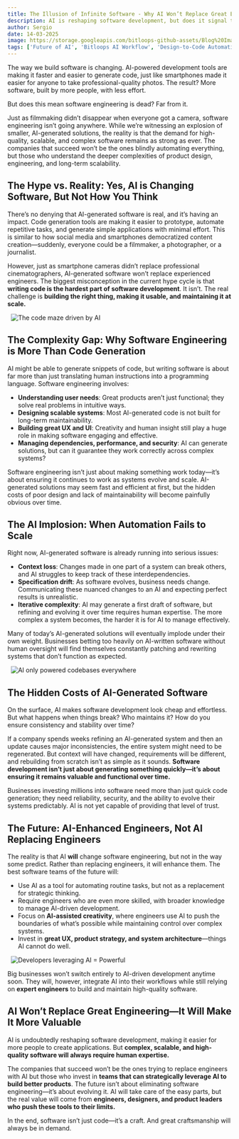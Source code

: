```yaml
---
title: The Illusion of Infinite Software - Why AI Won’t Replace Great Engineering
description: AI is reshaping software development, but does it signal the end of software engineering? This article explores the reality behind AI-generated code, its limitations, and why human expertise in product design, UX, and scalability remains crucial for building high-quality software.
author: Sergio
date: 14-03-2025
image: https://storage.googleapis.com/bitloops-github-assets/Blog%20Images/Illusion%20of%20infinite%20software/the_ai_development_maze.jpeg
tags: ['Future of AI', 'Bitloops AI Workflow', 'Design-to-Code Automation','AI and Human Collaboration','AI Limitations']
---
```


The way we build software is changing. AI-powered development tools are making it faster and easier to generate code, just like smartphones made it easier for anyone to take professional-quality photos. The result? More software, built by more people, with less effort.

But does this mean software engineering is dead? Far from it.

Just as filmmaking didn’t disappear when everyone got a camera, software engineering isn’t going anywhere. While we’re witnessing an explosion of smaller, AI-generated solutions, the reality is that the demand for high-quality, scalable, and complex software remains as strong as ever. The companies that succeed won’t be the ones blindly automating everything, but those who understand the deeper complexities of product design, engineering, and long-term scalability.

## The Hype vs. Reality: Yes, AI is Changing Software, But Not How You Think

There’s no denying that AI-generated software is real, and it’s having an impact. Code generation tools are making it easier to prototype, automate repetitive tasks, and generate simple applications with minimal effort. This is similar to how social media and smartphones democratized content creation—suddenly, everyone could be a filmmaker, a photographer, or a journalist.

However, just as smartphone cameras didn’t replace professional cinematographers, AI-generated software won’t replace experienced engineers. The biggest misconception in the current hype cycle is that **writing code is the hardest part of software development**. It isn’t. The real challenge is **building the right thing, making it usable, and maintaining it at scale.**

&nbsp;
![The code maze driven by AI](https://storage.googleapis.com/bitloops-github-assets/Blog%20Images/Illusion%20of%20infinite%20software/Maze_of_AI_Code.jpeg) 
&nbsp;

## The Complexity Gap: Why Software Engineering is More Than Code Generation

AI might be able to generate snippets of code, but writing software is about far more than just translating human instructions into a programming language. Software engineering involves:

- **Understanding user needs**: Great products aren’t just functional; they solve real problems in intuitive ways.
- **Designing scalable systems**: Most AI-generated code is not built for long-term maintainability.
- **Building great UX and UI**: Creativity and human insight still play a huge role in making software engaging and effective.
- **Managing dependencies, performance, and security**: AI can generate solutions, but can it guarantee they work correctly across complex systems?

Software engineering isn’t just about making something work today—it’s about ensuring it continues to work as systems evolve and scale. AI-generated solutions may seem fast and efficient at first, but the hidden costs of poor design and lack of maintainability will become painfully obvious over time.

## The AI Implosion: When Automation Fails to Scale

Right now, AI-generated software is already running into serious issues:

- **Context loss**: Changes made in one part of a system can break others, and AI struggles to keep track of these interdependencies.
- **Specification drift**: As software evolves, business needs change. Communicating these nuanced changes to an AI and expecting perfect results is unrealistic.
- **Iterative complexity**: AI may generate a first draft of software, but refining and evolving it over time requires human expertise. The more complex a system becomes, the harder it is for AI to manage effectively.

Many of today’s AI-generated solutions will eventually implode under their own weight. Businesses betting too heavily on AI-written software without human oversight will find themselves constantly patching and rewriting systems that don’t function as expected.

&nbsp;
![AI only powered codebases everywhere](https://storage.googleapis.com/bitloops-github-assets/Blog%20Images/Illusion%20of%20infinite%20software/AI_systems_crumbling_technical_debt.jpeg) 
&nbsp;

## The Hidden Costs of AI-Generated Software

On the surface, AI makes software development look cheap and effortless. But what happens when things break? Who maintains it? How do you ensure consistency and stability over time?

If a company spends weeks refining an AI-generated system and then an update causes major inconsistencies, the entire system might need to be regenerated. But context will have changed, requirements will be different, and rebuilding from scratch isn’t as simple as it sounds. **Software development isn’t just about generating something quickly—it’s about ensuring it remains valuable and functional over time.**

Businesses investing millions into software need more than just quick code generation; they need reliability, security, and the ability to evolve their systems predictably. AI is not yet capable of providing that level of trust.

## The Future: AI-Enhanced Engineers, Not AI Replacing Engineers

The reality is that AI **will** change software engineering, but not in the way some predict. Rather than replacing engineers, it will enhance them. The best software teams of the future will:

- Use AI as a tool for automating routine tasks, but not as a replacement for strategic thinking.
- Require engineers who are even more skilled, with broader knowledge to manage AI-driven development.
- Focus on **AI-assisted creativity**, where engineers use AI to push the boundaries of what’s possible while maintaining control over complex systems.
- Invest in **great UX, product strategy, and system architecture**—things AI cannot do well.

&nbsp;
![Developers leveraging AI = Powerful](https://storage.googleapis.com/bitloops-github-assets/Blog%20Images/Illusion%20of%20infinite%20software/ai_and_developers_working_together.jpeg) 
&nbsp;

Big businesses won’t switch entirely to AI-driven development anytime soon. They will, however, integrate AI into their workflows while still relying on **expert engineers** to build and maintain high-quality software.

## AI Won’t Replace Great Engineering—It Will Make It More Valuable

AI is undoubtedly reshaping software development, making it easier for more people to create applications. But **complex, scalable, and high-quality software will always require human expertise.**

The companies that succeed won’t be the ones trying to replace engineers with AI but those who invest in **teams that can strategically leverage AI to build better products**. The future isn’t about eliminating software engineering—it’s about evolving it. AI will take care of the easy parts, but the real value will come from **engineers, designers, and product leaders who push these tools to their limits.**

In the end, software isn’t just code—it’s a craft. And great craftsmanship will always be in demand.